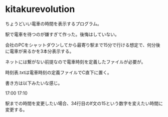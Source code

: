 # kitakurevolution
ちょうどいい電車の時間を表示するプログラム。

駅で電車を待つのが嫌すぎて作った。後悔はしていない。

会社のPCをシャットダウンしてから最寄り駅まで15分で行ける想定で、何分後に電車が来るかを3本分表示する。

ネットには繋がない前提なので電車時刻を定義したファイルが必要が。

時刻表.txtは電車時刻の定義ファイルでC直下に置く。

書き方は以下みたいな感じ。

17:00
17:10


駅までの時間を変更したい場合、34行目のIf文の15という数字を変えたい時間に変更する。
